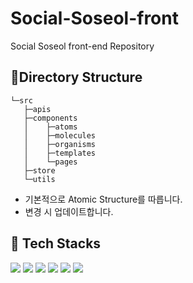 # Social-Soseol-front

Social Soseol front-end Repository

## 📜Directory Structure

```
└─src
   ├─apis
   ├─components
   │    ├─atoms
   │    ├─molecules
   │    ├─organisms
   │    ├─templates
   │    └─pages
   ├─store
   └─utils
```

- 기본적으로 Atomic Structure를 따릅니다.
- 변경 시 업데이트합니다.

## 🎨 Tech Stacks

<img src="https://img.shields.io/badge/react-61DAFB?style=flat-square&logo=react&logoColor=white" />  
<img src="https://img.shields.io/badge/Redux-764ABC?style=flat-square&logo=Redux&logoColor=white"/>
<img src="https://img.shields.io/badge/TypeScript-3178C6?style=flat-square&logo=TypeScript&logoColor=white"/>

<img src="https://img.shields.io/badge/Emotion-C865B9?style=flat-square&logo=Emotion&logoColor=white"/>
<img src="https://img.shields.io/badge/Testing Library-E33332?style=flat-square&logo=Testing Library&logoColor=white"/>
<img src="https://img.shields.io/badge/ESLint-4B32C3?style=flat-square&logo=ESLint&logoColor=white"/>
